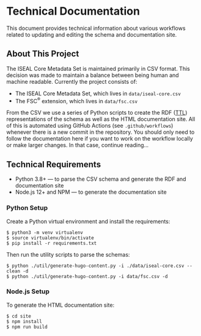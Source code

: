 # Technical Documentation
This document provides technical information about various workflows related to updating and editing the schema and documentation site.

## About This Project

The ISEAL Core Metadata Set is maintained primarily in CSV format. This decision was made to maintain a balance between being human and machine readable. Currently the project consists of:

- The ISEAL Core Metadata Set, which lives in `data/iseal-core.csv`
- The FSC<sup>®</sup> extension, which lives in `data/fsc.csv`

From the CSV we use a series of Python scripts to create the RDF ([TTL](https://en.wikipedia.org/wiki/Turtle_(syntax))) representations of the schema as well as the HTML documentation site. All of this is automated using GitHub Actions (see `.github/workflows`) whenever there is a new commit in the repository. You should only need to follow the documentation here if you want to work on the workflow locally or make larger changes. In that case, continue reading...

## Technical Requirements

- Python 3.8+ — to parse the CSV schema and generate the RDF and documentation site
- Node.js 12+ and NPM — to generate the documentation site

### Python Setup
Create a Python virtual environment and install the requirements:

```console
$ python3 -m venv virtualenv
$ source virtualenv/bin/activate
$ pip install -r requirements.txt
```

Then run the utility scripts to parse the schemas:

```console
$ python ./util/generate-hugo-content.py -i ./data/iseal-core.csv --clean -d
$ python ./util/generate-hugo-content.py -i data/fsc.csv -d
```

### Node.js Setup
To generate the HTML documentation site:

```console
$ cd site
$ npm install
$ npm run build
```
